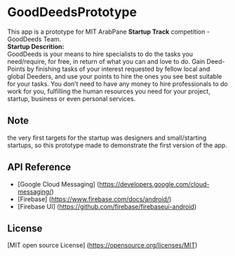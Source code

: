 # GoodDeedsPrototype
This app is a prototype for MIT ArabPane **Startup Track** competition - GoodDeeds Team.
<br/>
**Startup Descrition:**<br/>
GoodDeeds is your means to hire specialists to do the tasks you need/require, for free, in return of what you can and love to do. Gain Deed-Points by finishing tasks of your interest requested by fellow local and global Deeders, and use your points to hire the ones you see best suitable for your tasks.
You don’t need to have any money to hire professionals to do work for you, fulfilling the human resources you need for your project, startup, business or even personal services.

## Note 
the very first targets for the startup was designers and small/starting startups, so this prototype made to demonstrate the first version of the app.

## API Reference
- [Google Cloud Messaging] (https://developers.google.com/cloud-messaging/)
- [Firebase] (https://www.firebase.com/docs/android/)
- [Firebase UI] (https://github.com/firebase/firebaseui-android)

## License
[MIT open source License] (https://opensource.org/licenses/MIT)


